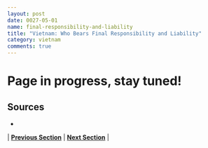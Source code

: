 ```yaml
---
layout: post
date: 0027-05-01
name: final-responsibility-and-liability
title: "Vietnam: Who Bears Final Responsibility and Liability"
category: vietnam
comments: true
---
```


# Page in progress, stay tuned!

Sources
-- 
- 

| **[Previous Section]( https://neo-project.github.io/global-blockchain-compliance-hub//vietnam/vietnam-privacy-and-data-protection.html)** | **[Next Section]( https://neo-project.github.io/global-blockchain-compliance-hub//vietnam/vietnam-smart-contracts.html)** |
